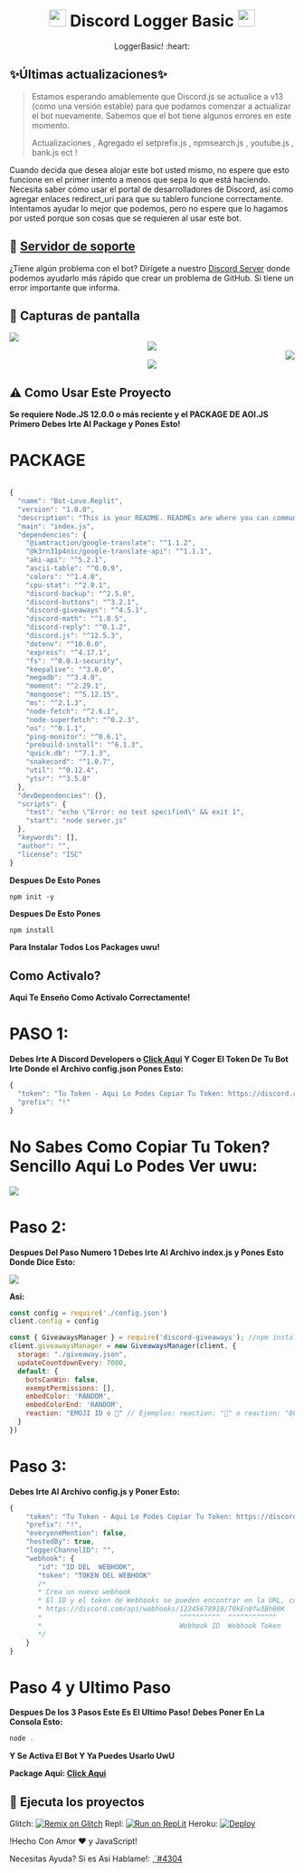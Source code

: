 <h1 align="center"><img src="./assets/logo.png" width="30px"> Discord Logger Basic <img src="./assets/logo.png" width="30px"></h1>
<p align="center">LoggerBasic! :heart: </p>

## ✨Últimas actualizaciones✨

> Estamos esperando amablemente que Discord.js se actualice a v13 (como una versión estable) para que podamos comenzar a actualizar el bot nuevamente. Sabemos que el bot tiene algunos errores en este momento.
>
> Actualizaciones , Agregado el setprefix.js , npmsearch.js  , youtube.js , bank.js ect !

Cuando decida que desea alojar este bot usted mismo, no espere que esto funcione en el primer intento a menos que sepa lo que está haciendo. Necesita saber cómo usar el portal de desarrolladores de Discord, así como agregar enlaces redirect_uri para que su tablero funcione correctamente. Intentamos ayudar lo mejor que podemos, pero no espere que lo hagamos por usted porque son cosas que se requieren al usar este bot.

## 📝 [Servidor de soporte](https://discord.gg/TvBXwYbW4y)

¿Tiene algún problema con el bot? Dirígete a nuestro [Discord Server](https://discord.gg/TvBXwYbW4y) donde podemos ayudarlo más rápido que crear un problema de GitHub. Si tiene un error importante que informa.

## 📸 Capturas de pantalla

<div align="left"><img src="/assets/CapturaDePantalla1.png"></div><div align="center"><img src="/assets/CapturaDePantalla2.png"></div><div align="right"><img src="/assets/CapturaDePantalla3.png"></div>

<div align="center"><img src="/assets/CapturaDePantalla4.png"></div>

## ⚠ Como Usar Este Proyecto
**Se requiere Node.JS 12.0.0 o más reciente y el PACKAGE DE AOI.JS**
**Primero Debes Irte Al Package y Pones Esto!**

# PACKAGE
```javascript

{
  "name": "Bot-Love.Replit",
  "version": "1.0.0",
  "description": "This is your README. READMEs are where you can communicate what your project is and how to use it.",
  "main": "index.js",
  "dependencies": {
    "@iamtraction/google-translate": "^1.1.2",
    "@k3rn31p4nic/google-translate-api": "^1.1.1",
    "aki-api": "^5.2.1",
    "ascii-table": "^0.0.9",
    "colors": "^1.4.0",
    "cpu-stat": "^2.0.1",
    "discord-backup": "^2.5.0",
    "discord-buttons": "^3.2.1",
    "discord-giveaways": "^4.5.1",
    "discord-math": "^1.0.5",
    "discord-reply": "^0.1.2",
    "discord.js": "^12.5.3",
    "dotenv": "^10.0.0",
    "express": "^4.17.1",
    "fs": "^0.0.1-security",
    "keepalive": "^3.0.0",
    "megadb": "^3.4.0",
    "moment": "^2.29.1",
    "mongoose": "^5.12.15",
    "ms": "^2.1.3",
    "node-fetch": "^2.6.1",
    "node-superfetch": "^0.2.3",
    "os": "^0.1.1",
    "ping-monitor": "^0.6.1",
    "prebuild-install": "^6.1.3",
    "quick.db": "^7.1.3",
    "snakecord": "^1.0.7",
    "util": "^0.12.4",
    "ytsr": "^3.5.0"
  },
  "devDependencies": {},
  "scripts": {
    "test": "echo \"Error: no test specified\" && exit 1",
    "start": "node server.js"
  },
  "keywords": [],
  "author": "",
  "license": "ISC"
}
```

**Despues De Esto Pones**

```text
npm init -y
```
**Despues De Esto Pones**

```javascript
npm install
```
**Para Instalar Todos Los Packages uwu!**

## Como Activalo?
**Aqui Te Enseño Como Activalo Correctamente!**

# PASO 1:
**Debes Irte A Discord Developers o [Click Aqui](https://discord.com/developers/applications/clientid/bot) Y Coger El Token De Tu Bot Irte Donde el Archivo config.json Pones Esto:**

  ```javascript
{
    "token": "Tu Token - Aqui Lo Podes Copiar Tu Token: https://discord.com/developers/applications/clientid/bot",
    "prefix": "!"
}
  ```

# No Sabes Como Copiar Tu Token? Sencillo Aqui Lo Podes Ver uwu:

<div align="left"><img src="/assets/token2.gif">

# Paso 2:
**Despues Del Paso Numero 1 Debes Irte Al Archivo index.js y Pones Esto Donde Dice Esto:**

<div align="left"><img src="/assets/jsjsjs.png">

**Asi:**

```javascript
const config = require('./config.json')
client.config = config

const { GiveawaysManager } = require('discord-giveaways'); //npm install discord-giveaways
client.giveawaysManager = new GiveawaysManager(client, {
  storage: "./giveaway.json",
  updateCountdownEvery: 7000,
  default: {
    botsCanWin: false,
    exemptPermissions: [],
    embedColor: 'RANDOM',
    embedColorEnd: 'RANDOM',
    reaction: "EMOJI ID o 🎉" // Ejemplos: reaction: "🎉" o reaction: "862087087209054239" - ID Del Emoji Personalizado
  }
})
```

# Paso 3:
**Debes Irte Al Archivo config.js y Poner Esto:**

```javascript
{
    "token": "Tu Token - Aqui Lo Podes Copiar Tu Token: https://discord.com/developers/applications/clientid/bot",
    "prefix": "!",
    "everyoneMention": false,
    "hostedBy": true,
    "loggerChannelID": "",
    "webhook": {
       "id": "ID DEL  WEBHOOK",
       "token": "TOKEN DEL WEBHOOK"
       /*
       * Crea un nuevo webhook
       * El ID y el token de Webhooks se pueden encontrar en la URL, cuando solicita esa URL o en el cuerpo de la respuesta.
       * https://discord.com/api/webhooks/12345678910/T0kEn0fw3Bh00K
       *                                  ^^^^^^^^^^  ^^^^^^^^^^^^
       *                                  Webhook ID  Webhook Token
       */
    } 
}
```

# Paso 4 y Ultimo Paso

**Despues De los 3 Pasos Este Es El Ultimo Paso!**
**Debes Poner En La Consola Esto:**

```javascript
node .
```
**Y Se Activa El Bot Y  Ya Puedes Usarlo UwU**

**Package Aqui: [**Click Aqui**](https://github.com/AahhsSjsj/LoggerBasic#package)**

## 💨 Ejecuta los proyectos


Glitch: [![Remix on Glitch](https://cdn.glitch.com/2703baf2-b643-4da7-ab91-7ee2a2d00b5b%2Fremix-button.svg)](https://glitch.com/edit/#!/import/github/AahhsSjsj/LoggerBasic)
Repl: [![Run on Repl.it](https://repl.it/badge/github/SudhanPlayz/Discord-MusicBot)](https://repl.it/github/AahhsSjsj/LoggerBasic)
Heroku: [![Deploy](https://www.herokucdn.com/deploy/button.svg)](https://heroku.com/deploy?template=https://github.com/AahhsSjsj/LoggerBasic)

!Hecho Con Amor ❤️ y JavaScript!

Necesitas Ayuda? Si es Asi Hablame!: [ ,´#4304](https://discord.com/users/804826341471420417)
